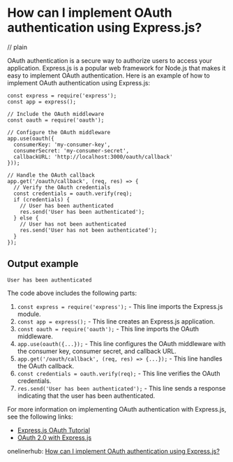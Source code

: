 # How can I implement OAuth authentication using Express.js?
// plain

OAuth authentication is a secure way to authorize users to access your application. Express.js is a popular web framework for Node.js that makes it easy to implement OAuth authentication. Here is an example of how to implement OAuth authentication using Express.js:

```
const express = require('express');
const app = express();

// Include the OAuth middleware
const oauth = require('oauth');

// Configure the OAuth middleware
app.use(oauth({
  consumerKey: 'my-consumer-key',
  consumerSecret: 'my-consumer-secret',
  callbackURL: 'http://localhost:3000/oauth/callback'
}));

// Handle the OAuth callback
app.get('/oauth/callback', (req, res) => {
  // Verify the OAuth credentials
  const credentials = oauth.verify(req);
  if (credentials) {
    // User has been authenticated
    res.send('User has been authenticated');
  } else {
    // User has not been authenticated
    res.send('User has not been authenticated');
  }
});
```

## Output example
 `User has been authenticated`

The code above includes the following parts:

1. `const express = require('express');` - This line imports the Express.js module.
2. `const app = express();` - This line creates an Express.js application.
3. `const oauth = require('oauth');` - This line imports the OAuth middleware.
4. `app.use(oauth({...});` - This line configures the OAuth middleware with the consumer key, consumer secret, and callback URL.
5. `app.get('/oauth/callback', (req, res) => {...});` - This line handles the OAuth callback.
6. `const credentials = oauth.verify(req);` - This line verifies the OAuth credentials.
7. `res.send('User has been authenticated');` - This line sends a response indicating that the user has been authenticated.

For more information on implementing OAuth authentication with Express.js, see the following links:

- [Express.js OAuth Tutorial](https://www.sitepoint.com/express-js-oauth-tutorial/)
- [OAuth 2.0 with Express.js](https://www.digitalocean.com/community/tutorials/oauth-2-0-with-express-js)

onelinerhub: [How can I implement OAuth authentication using Express.js?](https://onelinerhub.com/expressjs/how-can-i-implement-oauth-authentication-using-express-js)